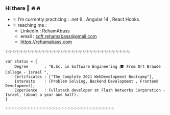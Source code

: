 ### Hi there 👋 🔥 🔥 

- ✨ I’m currently practicing :  .net 6 , Angular 14 , React Hooks.
- ✨ reaching me :
    - LinkedIn  : RehamAbass  
    - email : soft.rehamabass@gmail.com
    - https://rehamabass.com
    
✨✨✨✨✨✨✨✨✨✨✨✨✨✨✨✨✨✨✨✨✨✨✨✨✨✨✨✨✨✨✨✨✨✨
````
var status = { 
    Degree       : "B.Sc. in Software Engineering 🎓 From Ort Braude College - Israel ",
    Certificates : ["The Complete 2021 WebDevelopment Bootcamp"],
    Interests    : [Problem Solving, Backend Development , Frontend Development],
    Experience   : Fullstack developer at Flash Networks Corporation - Israel, (about a year and half).
}

✨✨✨✨✨✨✨✨✨✨✨✨✨✨✨✨✨✨✨✨✨✨✨✨✨✨✨✨✨✨✨✨✨✨✨
